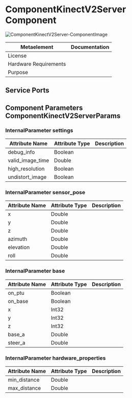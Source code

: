 <!--- This file is generated from the ComponentKinectV2Server.componentDocumentation model --->
<!--- do not modify this file manually as it will by automatically overwritten by the code generator, modify the model instead and re-generate this file --->

# ComponentKinectV2Server Component

![ComponentKinectV2Server-ComponentImage](model/ComponentKinectV2ServerComponentDefinition.jpg)


| Metaelement | Documentation |
|-------------|---------------|
| License |  |
| Hardware Requirements |  |
| Purpose |  |



## Service Ports


## Component Parameters ComponentKinectV2ServerParams

### InternalParameter settings

| Attribute Name | Attribute Type | Description |
|----------------|----------------|-------------|
| debug_info | Boolean |  |
| valid_image_time | Double |  |
| high_resolution | Boolean |  |
| undistort_image | Boolean |  |

### InternalParameter sensor_pose

| Attribute Name | Attribute Type | Description |
|----------------|----------------|-------------|
| x | Double |  |
| y | Double |  |
| z | Double |  |
| azimuth | Double |  |
| elevation | Double |  |
| roll | Double |  |

### InternalParameter base

| Attribute Name | Attribute Type | Description |
|----------------|----------------|-------------|
| on_ptu | Boolean |  |
| on_base | Boolean |  |
| x | Int32 |  |
| y | Int32 |  |
| z | Int32 |  |
| base_a | Double |  |
| steer_a | Double |  |

### InternalParameter hardware_properties

| Attribute Name | Attribute Type | Description |
|----------------|----------------|-------------|
| min_distance | Double |  |
| max_distance | Double |  |

